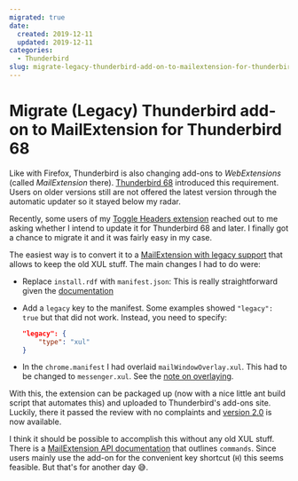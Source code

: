 ```yaml
---
migrated: true
date:
  created: 2019-12-11
  updated: 2019-12-11
categories:
  - Thunderbird
slug: migrate-legacy-thunderbird-add-on-to-mailextension-for-thunderbird-68
---
```

# Migrate (Legacy) Thunderbird add-on to MailExtension for Thunderbird 68

Like with Firefox, Thunderbird is also changing add-ons to _WebExtensions_ (called _MailExtension_ there). [Thunderbird 68](https://www.thunderbird.net/en-US/thunderbird/68.0/releasenotes/) introduced this requirement.
Users on older versions still are not offered the latest version through the automatic updater so it stayed below my radar.

Recently, some users of my [Toggle Headers extension](../2015/thunderbird-extension-toggle-headers-updated.md) reached out to me asking whether I intend to update it for Thunderbird 68 and later.
I finally got a chance to migrate it and it was fairly easy in my case.

The easiest way is to convert it to a [MailExtension with legacy support](https://developer.thunderbird.net/add-ons/tb68) that allows to keep the old XUL stuff.
The main changes I had to do were:

* Replace `install.rdf` with `manifest.json`:
This is really straightforward given the [documentation](https://developer.thunderbird.net/add-ons/tb68/overlays#switch-to-json-manifest)
* Add a `legacy` key to the manifest.
    Some examples showed `"legacy": true` but that did not work.
    Instead, you need to specify:

    ```json
    "legacy": {
        "type": "xul"
    }
    ```

* In the `chrome.manifest` I had overlaid `mailWindowOverlay.xul`.
This had to be changed to `messenger.xul`.
See the [note on overlaying](https://developer.thunderbird.net/add-ons/tb68/overlays#notes-about-overlaying-in-general).

With this, the extension can be packaged up (now with a nice little ant build script that automates this) and uploaded to Thunderbird's add-ons site.
Luckily, there it passed the review with no complaints and [version 2.0](https://addons.thunderbird.net/en-US/thunderbird/addon/toggle-headers/?src=search) is now available.

I think it should be possible to accomplish this without any old XUL stuff.
There is a [MailExtension API documentation](https://thunderbird-webextensions.readthedocs.io/) that outlines `commands`.
Since users mainly use the add-on for the convenient key shortcut (`H`) this seems feasible.
But that's for another day :sweat_smile:.
